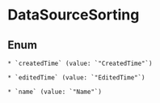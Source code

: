 
# DataSourceSorting

## Enum


    * `createdTime` (value: `"CreatedTime"`)

    * `editedTime` (value: `"EditedTime"`)

    * `name` (value: `"Name"`)



